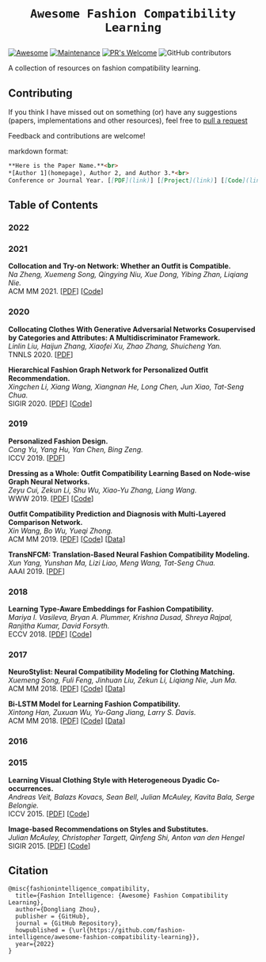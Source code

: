
# <p align=center>`Awesome Fashion Compatibility Learning`</p>
[![Awesome](https://cdn.rawgit.com/sindresorhus/awesome/d7305f38d29fed78fa85652e3a63e154dd8e8829/media/badge.svg)](https://github.com/sindresorhus/awesome)
[![Maintenance](https://img.shields.io/badge/Maintained%3F-yes-blue.svg)](https://GitHub.com/Naereen/StrapDown.js/graphs/commit-activity)
[![PR's Welcome](https://img.shields.io/badge/PRs-welcome-blue.svg?style=flat)](http://makeapullrequest.com)
![GitHub contributors](https://img.shields.io/github/contributors/fashion-intelligence/awesome-fashion-compatibility-learning?color=blue)

A collection of resources on fashion compatibility learning. 


## Contributing

If you think I have missed out on something (or) have any suggestions (papers, implementations and other resources), feel free to [pull a request](https://github.com/fashion-intelligence/awesome-fashion-compatibility-learning/pulls)

Feedback and contributions are welcome!

markdown format:
``` markdown
**Here is the Paper Name.**<br>
*[Author 1](homepage), Author 2, and Author 3.*<br>
Conference or Journal Year. [[PDF](link)] [[Project](link)] [[Code](link)] [[Video](link)] [[Data](link)]
```

## Table of Contents

### 2022

### 2021

**Collocation and Try-on Network: Whether an Outfit is Compatible.** <br> 
*Na Zheng, Xuemeng Song, Qingying Niu, Xue Dong, Yibing Zhan, Liqiang Nie.*<br>
ACM MM 2021. [[PDF](https://dl.acm.org/doi/10.1145/3474085.3475691)] [[Code](https://compatibilitymodel.wixsite.com/cto-net)]<br>

### 2020
**Collocating Clothes With Generative Adversarial Networks Cosupervised by Categories and Attributes: A Multidiscriminator Framework.** <br> 
*Linlin Liu, Haijun Zhang, Xiaofei Xu, Zhao Zhang, Shuicheng Yan.*<br>
TNNLS 2020. [[PDF](https://ieeexplore.ieee.org/document/8891673)]<br>

**Hierarchical Fashion Graph Network for Personalized Outfit Recommendation.** <br> 
*Xingchen Li, Xiang Wang, Xiangnan He, Long Chen, Jun Xiao, Tat-Seng Chua.*<br>
SIGIR 2020. [[PDF](https://dl.acm.org/doi/10.1145/3397271.3401080)] [[Code](https://github.com/xcppy/hierarchical_fashion_graph_network)]<br>

### 2019
**Personalized Fashion Design.** <br> 
*Cong Yu, Yang Hu, Yan Chen, Bing Zeng.*<br>
ICCV 2019. [[PDF](https://ieeexplore.ieee.org/document/9010857)]<br>

**Dressing as a Whole: Outfit Compatibility Learning Based on Node-wise Graph Neural Networks.** <br> 
*Zeyu Cui, Zekun Li, Shu Wu, Xiao-Yu Zhang, Liang Wang.*<br>
WWW 2019. [[PDF](https://dl.acm.org/doi/fullHtml/10.1145/3308558.3313444)] [[Code](https://github.com/CRIPAC-DIG/NGNN)]<br>

**Outfit Compatibility Prediction and Diagnosis with Multi-Layered Comparison Network.** <br> 
*Xin Wang, Bo Wu, Yueqi Zhong.*<br>
ACM MM 2019. [[PDF](https://dl.acm.org/doi/10.1145/3343031.3350909)] [[Code](https://github.com/WangXin93/fashion_compatibility_mcn)] [[Data](https://github.com/WangXin93/fashion_compatibility_mcn/tree/master/data)]<br>

**TransNFCM: Translation-Based Neural Fashion Compatibility Modeling.** <br> 
*Xun Yang, Yunshan Ma, Lizi Liao, Meng Wang, Tat-Seng Chua.*<br>
AAAI 2019. [[PDF](https://ojs.aaai.org/index.php/AAAI/article/view/3811/3689)]<br>

### 2018

**Learning Type-Aware Embeddings for Fashion Compatibility.** <br> 
*Mariya I. Vasileva, Bryan A. Plummer, Krishna Dusad, Shreya Rajpal, Ranjitha Kumar, David Forsyth.*<br>
ECCV 2018. [[PDF](https://openaccess.thecvf.com/content_ECCV_2018/papers/Mariya_Vasileva_Learning_Type-Aware_Embeddings_ECCV_2018_paper.pdf)] [[Code](https://github.com/mvasil/fashion-compatibility)]<br>

### 2017

**NeuroStylist: Neural Compatibility Modeling for Clothing Matching.** <br> 
*Xuemeng Song, Fuli Feng, Jinhuan Liu, Zekun Li, Liqiang Nie, Jun Ma.*<br>
ACM MM 2018. [[PDF](https://dl.acm.org/doi/10.1145/3123266.3123314)] [[Code](https://xuemengsong.github.io/BPR-DAE.py)] [[Data](https://xuemengsong.github.io/fashionvc.html)]<br>

**Bi-LSTM Model for Learning Fashion Compatibility.** <br> 
*Xintong Han, Zuxuan Wu, Yu-Gang Jiang, Larry S. Davis.*<br>
ACM MM 2018. [[PDF](https://dl.acm.org/doi/10.1145/3123266.3123394)] [[Code](https://github.com/xthan/polyvore)] [[Data](https://github.com/xthan/polyvore-dataset)]<br>

### 2016

### 2015

**Learning Visual Clothing Style with Heterogeneous Dyadic Co-occurrences.** <br>
*Andreas Veit, Balazs Kovacs, Sean Bell, Julian McAuley, Kavita Bala, Serge Belongie.*<br>
ICCV 2015. [[PDF](https://ieeexplore.ieee.org/document/7410884)] [[Code](https://github.com/appier/compatibility-family-learning)]<br>

**Image-based Recommendations on Styles and Substitutes.**<br> 
*Julian McAuley, Christopher Targett, Qinfeng Shi, Anton van den Hengel*<br>
SIGIR 2015. [[PDF](https://dl.acm.org/doi/10.1145/2766462.2767755)] [[Code](https://cseweb.ucsd.edu/~jmcauley/code/imageGraph.tar.gz)]<br>


## Citation

```
@misc{fashionintelligence_compatibility,
  title={Fashion Intelligence: {Awesome} Fashion Compatibility Learning},
  author={Dongliang Zhou},
  publisher = {GitHub},
  journal = {GitHub Repository},
  howpublished = {\url{https://github.com/fashion-intelligence/awesome-fashion-compatibility-learning}},
  year={2022}
}
```
